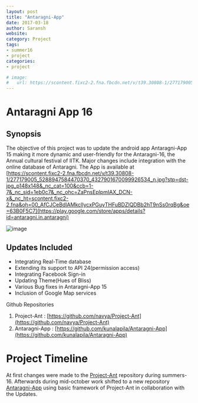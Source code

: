 ```yaml
---
layout: post
title: "Antaragni-App"
date: 2017-03-18
author: Saransh
website:
category: Project
tags:
- summer16
- project
categories:
- project

# image:
#   url: https://scontent.fixc2-2.fna.fbcdn.net/v/t39.30808-1/277179005_5288947584470370_4327901670099926534_n.jpg?stp=dst-jpg_p148x148&_nc_cat=100&ccb=1-7&_nc_sid=1eb0c7&_nc_ohc=ZaPnsEplpmIAX_DCN-x&_nc_ht=scontent.fixc2-2.fna&oh=00_AfCJCeBdlAMkclIycxPGuyTHFuBDZlQDBb2hT9nSs0rqBg&oe=63B0F5C7
---
```


# Antaragni App 16

## Synopsis

The objective of this project was to update the android app Antaragni-App 15 making it more dynamic and user-friendly for the Antaragni-16, the Annual cultural festival of IITK. Major changes include integration with the online database of Antaragni.
The App is available at [https://scontent.fixc2-2.fna.fbcdn.net/v/t39.30808-1/277179005_5288947584470370_4327901670099926534_n.jpg?stp=dst-jpg_p148x148&_nc_cat=100&ccb=1-7&_nc_sid=1eb0c7&_nc_ohc=ZaPnsEplpmIAX_DCN-x&_nc_ht=scontent.fixc2-2.fna&oh=00_AfCJCeBdlAMkclIycxPGuyTHFuBDZlQDBb2hT9nSs0rqBg&oe=63B0F5C7](https://play.google.com/store/apps/details?id=antaragni.in.antaragni)

![image](https://raw.githubusercontent.com/saransh7/pics/master/14729083_1280036892028146_8754690254501950483_n.jpg)


## Updates Included
 * Integrating Real-Time database  
 * Extending its support to API 24(permission access)
 * Integrating Facebook Sign-in
 * Updating Theme(Hues of Bliss)
 * Various Bug fixes in Antaragni-App 15
 * Inclusion of Google Map services

Github Repositories
1. Project-Ant : [https://github.com/navya/Project-Ant](https://github.com/navya/Project-Ant)
2. Antaragni-App : [https://github.com/kunalapila/Antaragni-App](https://github.com/kunalapila/Antaragni-App)

# Project Timeline
At first changes were made to the [Project-Ant](https://github.com/navya/Project-Ant) repository during summers-16. Afterwards during mid-october work shifted to a new repository [Antaragni-App](https://github.com/kunalapila/Antaragni-App) using basic framework of Project-Ant in collaboration with the Updates.   
